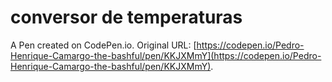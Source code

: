 #  conversor de temperaturas

A Pen created on CodePen.io. Original URL: [https://codepen.io/Pedro-Henrique-Camargo-the-bashful/pen/KKJXMmY](https://codepen.io/Pedro-Henrique-Camargo-the-bashful/pen/KKJXMmY).

